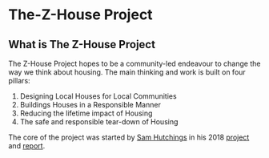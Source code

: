 # The-Z-House Project

## What is The Z-House Project

The Z-House Project hopes to be a community-led endeavour to change the way we think about housing. The main thinking and work is built on four pillars:

1) Designing Local Houses for Local Communities
2) Buildings Houses in a Responsible Manner
3) Reducing the lifetime impact of Housing
4) The safe and responsible tear-down of Housing

The core of the project was started by [Sam Hutchings](https://www.samhutchings.co) in his 2018 [project](https://samhutchings.co/projects/z-house) and [report](https://github.com/Smutchings/The-Z-House/blob/master/Unit%208%20Report%20-%20Reduced.pdf).
